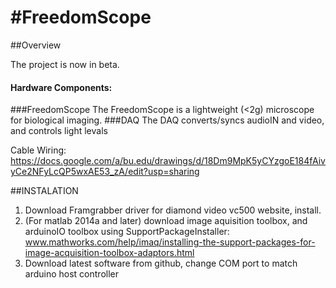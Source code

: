 #FreedomScope 
============

##Overview


The project is now in beta. 

#### Hardware Components: 
###FreedomScope
The FreedomScope is a lightweight (<2g)  microscope for biological imaging. 
###DAQ
The DAQ converts/syncs audioIN and video, and controls light levals

Cable Wiring: https://docs.google.com/a/bu.edu/drawings/d/18Dm9MpK5yCYzgoE184fAivyCe2NFyLcQP5wxAE53_zA/edit?usp=sharing


##INSTALATION
1. Download Framgrabber driver for diamond video vc500 website, install.
2. (For matlab 2014a and later) download image aquisition toolbox, and arduinoIO toolbox using SupportPackageInstaller: www.mathworks.com/help/imaq/installing-the-support-packages-for-image-acquisition-toolbox-adaptors.html
3. Download latest software from github, change COM port to match arduino host controller 




